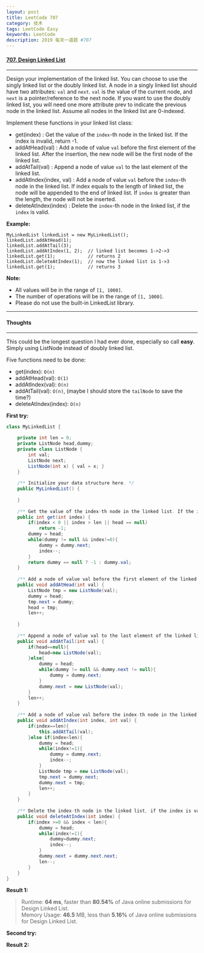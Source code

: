 ```yaml
---
layout: post
title: LeetCode 707
category: 技术
tags: LeetCode Easy
keywords: LeetCode
description: 2019 每天一道题 #707
---
```


#### [707. Design Linked List](https://leetcode.com/problems/design-linked-list)
---
Design your implementation of the linked list. You can choose to use the singly linked list or the doubly linked list. A node in a singly linked list should have two attributes: `val` and `next`. `val` is the value of the current node, and `next` is a pointer/reference to the next node. If you want to use the doubly linked list, you will need one more attribute prev to indicate the previous node in the linked list. Assume all nodes in the linked list are 0-indexed.

Implement these functions in your linked list class:

- get(index) : Get the value of the `index`-th node in the linked list. If the index is invalid, return -1.
- addAtHead(val) : Add a node of value `val` before the first element of the linked list. After the insertion, the new node will be the first node of the linked list.
- addAtTail(val) : Append a node of value `val` to the last element of the linked list.
- addAtIndex(index, val) : Add a node of value `val` before the `index`-th node in the linked list. If index equals to the length of linked list, the node will be appended to the end of linked list. If `index` is greater than the length, the node will not be inserted.
- deleteAtIndex(index) : Delete the `index`-th node in the linked list, if the `index` is valid.

**Example:**
```
MyLinkedList linkedList = new MyLinkedList();
linkedList.addAtHead(1);
linkedList.addAtTail(3);
linkedList.addAtIndex(1, 2);  // linked list becomes 1->2->3
linkedList.get(1);            // returns 2
linkedList.deleteAtIndex(1);  // now the linked list is 1->3
linkedList.get(1);            // returns 3
```
**Note:**

- All values will be in the range of `[1, 1000]`.
- The number of operations will be in the range of `[1, 1000]`.
- Please do not use the built-in LinkedList library.

---
#### Thoughts
---
This could be the longest question I had ever done, especially so call **easy**.
Simply using ListNode instead of doubly linked list.

Five functions need to be done:
- get(index): `O(n)`
- addAtHead(val): `O(1)`
- addAtIndex(val): `O(n)`
- addAtTail(val): `O(n)`, (maybe I should store the `tailNode` to save the time?)
- deleteAtIndex(index): `O(n)`

**First try:**
```Java
class MyLinkedList {

    private int len = 0;
    private ListNode head,dummy;
    private class ListNode {
        int val;
        ListNode next;
        ListNode(int x) { val = x; }
    }
 
    /** Initialize your data structure here. */
    public MyLinkedList() {
        
    }
    
    /** Get the value of the index-th node in the linked list. If the index is invalid, return -1. */
    public int get(int index) {
        if(index < 0 || index > len || head == null)
            return -1;
        dummy = head;
        while(dummy != null && index!=0){
            dummy = dummy.next;
            index--;
        }
        return dummy == null ? -1 : dummy.val;
    }
    
    /** Add a node of value val before the first element of the linked list. After the insertion, the new node will be the first node of the linked list. */
    public void addAtHead(int val) {
        ListNode tmp = new ListNode(val);
        dummy = head;
        tmp.next = dummy;
        head = tmp;
        len++;
        
    }
    
    /** Append a node of value val to the last element of the linked list. */
    public void addAtTail(int val) {
        if(head==null){
            head=new ListNode(val);
        }else{
            dummy = head;
            while(dummy != null && dummy.next != null){
                dummy = dummy.next;
            }
            dummy.next = new ListNode(val);
        }
        len++;
    }
    
    /** Add a node of value val before the index-th node in the linked list. If index equals to the length of linked list, the node will be appended to the end of linked list. If index is greater than the length, the node will not be inserted. */
    public void addAtIndex(int index, int val) {
        if(index==len){
            this.addAtTail(val);
        }else if(index<len){
            dummy = head;
            while(index!=1){
                dummy = dummy.next;
                index--;
            }
            ListNode tmp = new ListNode(val);
            tmp.next = dummy.next;
            dummy.next = tmp;
            len++;
        }
    }
    
    /** Delete the index-th node in the linked list, if the index is valid. */
    public void deleteAtIndex(int index) {
        if(index >=0 && index < len){
            dummy = head;
            while(index!=1){
                dummy=dummy.next;
                index--;
            }
            dummy.next = dummy.next.next;
            len--;
        }
    }
}
```

**Result 1:**
> Runtime: **64 ms**, faster than **80.54%** of Java online submissions for Design Linked List.  
> Memory Usage: **46.5** MB, less than **5.16%** of Java online submissions for Design Linked List.

**Second try:**


**Result 2:**

